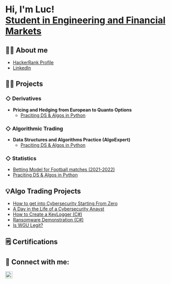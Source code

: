 <h1>Hi, I'm Luc! <br/><a href="https://www.linkedin.com/in/luc-ledoux/">Student in Engineering and Financial Markets</a>
</h1>

<h2>👨‍🎓 About me</h2>

- [HackerRank Profile](https://www.hackerrank.com/profile/luc_ledoux1)
- [LinkedIn](https://www.linkedin.com/in/luc-ledoux/)


<h2>👨‍💻 Projects</h2>

<h3>◇ Derivatives</h3>

- <b>Pricing and Hedging from European to Quanto Options</b>
  - [Praciting DS & Algos in Python](https://github.com/joshmadakor1/Algorithms-Practice)

<h3>◇ Algorithmic Trading</h3>

- <b>Data Structures and Algorithms Practice (AlgoExpert)</b>
  - [Praciting DS & Algos in Python](https://github.com/joshmadakor1/Algorithms-Practice)

<h3>◇ Statistics</h3>

- [Betting Model for Football matches (2021-2022)](https://github.com/joshmadakor1/Algorithms-Practice)
- [Praciting DS & Algos in Python](https://github.com/joshmadakor1/Algorithms-Practice)


<h2>💡Algo Trading Projects</h2>

- [How to get into Cybersecurity Starting From Zero](https://www.youtube.com/watch?v=a83ASGn_V_s)
- [A Day in the Life of a Cybersecurity Anayst](https://www.youtube.com/watch?v=uHy3oM7NnoU)
- [How to Create a KeyLogger (C#)](https://www.youtube.com/watch?v=N-L9hklSlNk)
- [Ransomware Demonstration (C#)](https://www.youtube.com/watch?v=OfvdQeh79s0)
- [Is WGU Legit?](https://www.youtube.com/watch?v=E2MwRWxDBkA)

<h2>🗒️ Certifications</h2>

<h2> 🤳 Connect with me:</h2>

[<img align="left" alt="JoshMadakor | LinkedIn" width="22px" src="https://cdn.jsdelivr.net/npm/simple-icons@v3/icons/linkedin.svg" />][linkedin]


[email]: https://twitter.com/joshmadakor
[linkedin]: https://www.linkedin.com/in/luc-ledoux/

<!--
**joshmadakor1/joshmadakor1** is a ✨ _special_ ✨ repository because its `README.md` (this file) appears on your GitHub profile.

Here are some ideas to get you started:

- 🔭 I’m currently working on ...
- 🌱 I’m currently learning ...
- 👯 I’m looking to collaborate on ...
- 🤔 I’m looking for help with ...
- 💬 Ask me about ...
- 📫 How to reach me: ...
- 😄 Pronouns: ...
- ⚡ Fun fact: ...
-->
